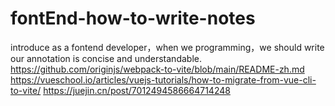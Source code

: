 # fontEnd-how-to-write-notes
introduce as a fontend developer，when we programming，we should write our annotation is concise and understandable.
https://github.com/originjs/webpack-to-vite/blob/main/README-zh.md
https://vueschool.io/articles/vuejs-tutorials/how-to-migrate-from-vue-cli-to-vite/
https://juejin.cn/post/7012494586664714248
